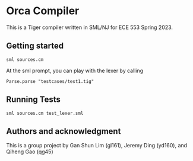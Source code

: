 # Orca Compiler

This is a Tiger compiler written in SML/NJ for ECE 553 Spring 2023.

## Getting started

```
sml sources.cm
```

At the sml prompt, you can play with the lexer by calling

```
Parse.parse "testcases/test1.tig"
```

## Running Tests

```
sml sources.cm test_lexer.sml
```

## Authors and acknowledgment
This is a group project by Gan Shun Lim (gl161), Jeremy Ding (yd160), and Qiheng
Gao (qg45)

